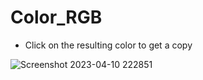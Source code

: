 # Color_RGB

* Click on the resulting color to get a copy

![Screenshot 2023-04-10 222851](https://user-images.githubusercontent.com/120749831/231065030-368fbee6-d280-472d-80ad-d925d02fc98d.png)


